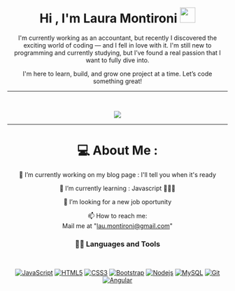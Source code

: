 <h1 align="center"><b>Hi , I'm Laura Montironi </b><img src="https://media.giphy.com/media/hvRJCLFzcasrR4ia7z/giphy.gif" width="35"></h1>
<!--  -->
<p align="center">
 I'm currently working as an accountant, but recently I discovered the exciting world of coding — and I fell in love with it. I'm still new to programming and currently studying, but I’ve found a real passion that   I want to fully dive into.</p>
 <br</br>
 <p align="center"> I'm here to learn, build, and grow one project at a time.
Let’s code something great!</p>

-----
<br/>
<p align="center">
  <a href="https://github.com/CodeWhiteWeb/CodeWhiteWeb"><img src="https://readme-typing-svg.herokuapp.com?color=%2336BCF7&center=true&vCenter=true&lines=Hi+%2C+welcome+to+my+Github+page;I+am+Lau+Montironi;I+am+a+code+student;Web+Dev;Bot+Dev;"></a>
</p>

---
<div align="center">
  
# 💻 About Me :
🔭 I’m currently working on my blog page : I'll tell you when it's ready
  
🌱 I’m currently learning : Javascript 🧠👩‍💻

👯 I’m looking for a new job oportunity

  



  📫 How to reach me:  
  Mail me at "lau.montironi@gmail.com" 


### 👨‍💻 Languages and Tools

<br />

[![JavaScript](https://img.shields.io/badge/-JavaScript-black?style=flat&logo=javascript&link=https://github.com/BRdhanani)](https://github.com/BRdhanani) 
[![HTML5](https://img.shields.io/badge/-HTML5-E34F26?style=flat&logo=html5&logoColor=white&link=https://github.com/BRdhanani)](https://github.com/BRdhanani) 
[![CSS3](https://img.shields.io/badge/-CSS3-1572B6?style=flat&logo=css3&link=https://github.com/BRdhanani)](https://github.com/BRdhanani) 
[![Bootstrap](https://img.shields.io/badge/-Bootstrap-563D7C?style=flat&logo=bootstrap&link=https://github.com/BRdhanani)](https://github.com/BRdhanani) 
[![Nodejs](https://img.shields.io/badge/-Nodejs-green?style=flat&logo=Node.js&link=https://github.com/BRdhanani)](https://github.com/BRdhanani) 
[![MySQL](https://img.shields.io/badge/-MySQL-black?style=flat&logo=mysql&link=https://github.com/BRdhanani)](https://github.com/BRdhanani)
[![Git](https://img.shields.io/badge/-Git-black?style=flat&logo=git&link=https://github.com/BRdhanani)](https://github.com/BRdhanani) 
[![Angular](https://img.shields.io/badge/-Angular-red?style=flat&logo=angular&link=https://github.com/BRdhanani)](https://github.com/BRdhanani) 


<!--

